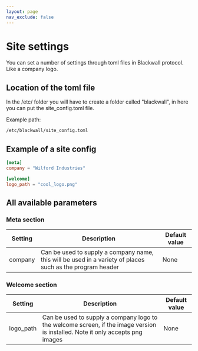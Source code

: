 ```yaml
---
layout: page
nav_exclude: false
---
```


# Site settings

You can set a number of settings through toml files in Blackwall protocol. Like a company logo.

## Location of the toml file

In the /etc/ folder you will have to create a folder called "blackwall", in here you can put the site_config.toml file.

Example path:

```txt
/etc/blackwall/site_config.toml
```

## Example of a site config

```toml
[meta]
company = "Wilford Industries"

[welcome]
logo_path = "cool_logo.png"
```

## All available parameters

### Meta section

| Setting | Description | Default value |
|---------|-------------|---------|
| company | Can be used to supply a company name, this will be used in a variety of places such as the program header | None        |

### Welcome section

| Setting | Description | Default value |
|---------|-------------|---------|
| logo_path | Can be used to supply a company logo to the welcome screen, if the image version is installed. Note it only accepts png images | None        |
